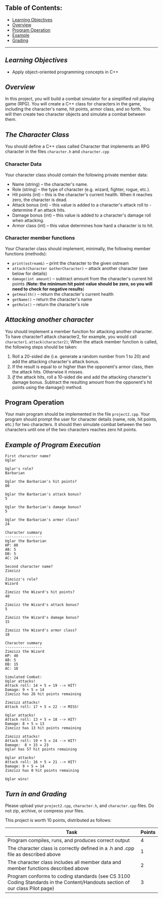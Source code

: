 ## Table of Contents:
* [Learning Objectives](#learning-objectives)
* [Overview](#overview)
* [Program Operation](#program-operation)
* [Example](#example-of-program-execution)
* [Grading](#turn-in-and-grading)

---

## _Learning Objectives_
- Apply object-oriented programming concepts in C++

## _Overview_
In this project, you will build a combat simulator for a simplified roll playing game (RPG). You will create a C++ class for characters in the game, including the character's name, hit points, armor class, and so forth. You will then create two character objects and simulate a combat between them.

## _The Character Class_
You should define a C++ class called Character that implements an RPG character in the files `character.h` and `character.cpp`

### Character Data
Your character class should contain the following private member data:

  - Name (string) – the character's name.
  - Role (string) – the type of character (e.g. wizard, fighter, rogue, etc.).
  - Hit points (int) – this is the character's current health. When it reaches zero, the character is dead.
  - Attack bonus (int) – this value is added to a character's attack roll to - determine if an attack hits.
  - Damage bonus (int) – this value is added to a character's damage roll when attacking.
  - Armor class (int) – this value determines how hard a character is to hit.
### Character member functions
Your Character class should implement, minimally, the following member functions (methods): 

  - `print(ostream&)` – print the character to the given ostream
  - `attack(Character &otherCharacter)` – attack another character (see below for details)
  - `damage(int amount)` – subtract amount from the character's current hit points (**Note: the minimum hit point value should be zero, so you will need to check for negative results**)
  - `getHealth()` – return the character's current health
  - `getName()` – return the character's name
  - `getRole()` – return the character's role

## _Attacking another character_
  You should implement a member function for attacking another character. To have character1 attack character2, for example, you would call `character1.attack(character2)`; When the attack member function is called, the following steps should be taken:  
  1. Roll a 20-sided die (i.e. generate a random number from 1 to 20) and add the attacking character's attack bonus.
  2. If the result is equal to or higher than the opponent's armor class, then the attack hits. Otherwise it misses.
  3. _If_ the attack hits, roll a 10-sided die and add the attacking character's damage bonus. Subtract the resulting amount from the opponent's hit points using the damage() method.

## Program Operation
Your main program should be implemented in the file `project2.cpp`. Your program should prompt the user for character details (name, role, hit points, etc.) for two characters. It should then simulate combat between the two characters until one of the two characters reaches zero hit points.

## _Example of Program Execution_
```
First character name?
Uglar

Uglar's role?
Barbarian

Uglar the Barbarian's hit points?
80

Uglar the Barbarian's attack bonus?
5

Uglar the Barbarian's damage bonus?
5

Uglar the Barbarian's armor class?
24

Character summary
-----------------
Uglar the Barbarian
HP: 80
AB: 5
DB: 5
AC: 24 

Second character name?
Zimzizz

Zimzizz's role?
Wizard

Zimzizz the Wizard's hit points?
40

Zimzizz the Wizard's attack bonus?
5

Zimzizz the Wizard's damage bonus?
15

Zimzizz the Wizard's armor class?
18

Character summary
-----------------
Zimzizz the Wizard
HP: 40
AB: 5
DB: 15
AC: 18

Simulated Combat:
Uglar attacks!
Attack roll: 14 + 5 = 19 --> HIT!
Damage: 9 + 5 = 14
Zimzizz has 26 hit points remaining

Zimzizz attacks!
Attack roll: 17 + 5 = 22 --> MISS!

Uglar attacks!
Attack roll: 13 + 5 = 18 --> HIT!
Damage: 8 + 5 = 13
Zimzizz has 13 hit points remaining

Zimzizz attacks!
Attack roll: 19 + 5 = 24 --> HIT!
Damage:  8 + 15 = 23
Uglar has 57 hit points remaining

Uglar attacks!
Attack roll: 16 + 5 = 21 --> HIT!
Damage: 9 + 5 = 14
Zimzizz has 0 hit points remaining

Uglar wins!
```

## _Turn in and Grading_
Please upload your `project2.cpp`, `character.h`, and `character.cpp` files. Do not zip, archive, or compress your files.

This project is worth 10 points, distributed as follows:

| Task                                                                                                                          | Points |
| ----------------------------------------------------------------------------------------------------------------------------- | ------ |
| Program compiles, runs, and produces correct output                                                                           | 4      |
| The character class is correctly defined in a .h and .cpp file as described above                                                                         | 1      |
| The character class includes all member data and member functions described above                                                              | 2      |
| Program conforms to coding standards (see CS 3100 Coding Standards in the Content/Handouts section of our class Pilot page)   | 3      |

